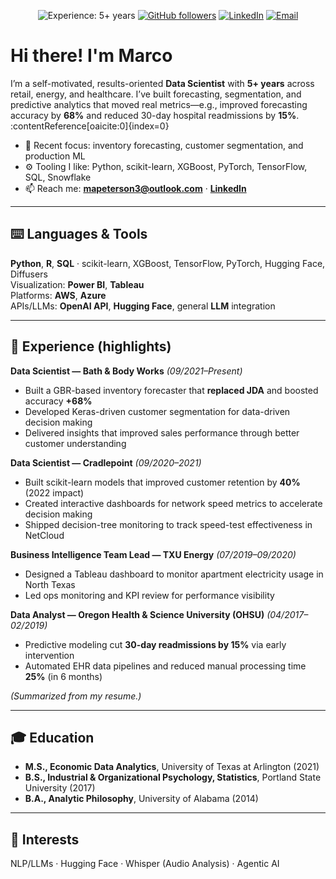 <!-- Profile README for Marco Peterson -->

<p align="center">
  <img src="https://img.shields.io/badge/Experience-5%2B%20years-brightgreen" alt="Experience: 5+ years" />
  <a href="https://github.com/MarcoPeterson"><img src="https://img.shields.io/github/followers/MarcoPeterson?label=Follow&style=social" alt="GitHub followers" /></a>
  <a href="https://www.linkedin.com/in/marco-peterson-5b1b63148/"><img src="https://img.shields.io/badge/LinkedIn-Connect-blue" alt="LinkedIn" /></a>
  <a href="mailto:mapeterson3@outlook.com"><img src="https://img.shields.io/badge/Email-contact%40outlook.com-informational" alt="Email" /></a>
</p>

# Hi there! I'm Marco
I’m a self-motivated, results-oriented **Data Scientist** with **5+ years** across retail, energy, and healthcare. I’ve built forecasting, segmentation, and predictive analytics that moved real metrics—e.g., improved forecasting accuracy by **68%** and reduced 30-day hospital readmissions by **15%**. :contentReference[oaicite:0]{index=0}

<!-- Quick blurb -->
- 🔭 Recent focus: inventory forecasting, customer segmentation, and production ML
- ⚙️ Tooling I like: Python, scikit-learn, XGBoost, PyTorch, TensorFlow, SQL, Snowflake
- 📫 Reach me: **mapeterson3@outlook.com** · **[LinkedIn](https://www.linkedin.com/in/marco-peterson-5b1b63148/)**

---

## ⌨️ Languages & Tools
**Python**, **R**, **SQL** · scikit-learn, XGBoost, TensorFlow, PyTorch, Hugging Face, Diffusers  
Visualization: **Power BI**, **Tableau**  
Platforms: **AWS**, **Azure**  
APIs/LLMs: **OpenAI API**, **Hugging Face**, general **LLM** integration

---

## 💼 Experience (highlights)

**Data Scientist — Bath & Body Works** *(09/2021–Present)*  
- Built a GBR-based inventory forecaster that **replaced JDA** and boosted accuracy **+68%**  
- Developed Keras-driven customer segmentation for data-driven decision making  
- Delivered insights that improved sales performance through better customer understanding

**Data Scientist — Cradlepoint** *(09/2020–2021)*  
- Built scikit-learn models that improved customer retention by **40%** (2022 impact)  
- Created interactive dashboards for network speed metrics to accelerate decision making  
- Shipped decision-tree monitoring to track speed-test effectiveness in NetCloud

**Business Intelligence Team Lead — TXU Energy** *(07/2019–09/2020)*  
- Designed a Tableau dashboard to monitor apartment electricity usage in North Texas  
- Led ops monitoring and KPI review for performance visibility

**Data Analyst — Oregon Health & Science University (OHSU)** *(04/2017–02/2019)*  
- Predictive modeling cut **30-day readmissions by 15%** via early intervention  
- Automated EHR data pipelines and reduced manual processing time **25%** (in 6 months)

*(Summarized from my resume.)* 

---

## 🎓 Education
- **M.S., Economic Data Analytics**, University of Texas at Arlington (2021)  
- **B.S., Industrial & Organizational Psychology, Statistics**, Portland State University (2017)  
- **B.A., Analytic Philosophy**, University of Alabama (2014)  

---

## 🧠 Interests
NLP/LLMs · Hugging Face · Whisper (Audio Analysis) · Agentic AI
